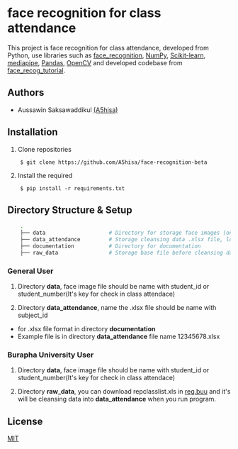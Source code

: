 # face recognition for class attendance

This project is face recognition for class attendance, developed from Python, use libraries such as [face_recognition](https://github.com/ageitgey/face_recognition), [NumPy](https://numpy.org/), [Scikit-learn](https://scikit-learn.org/), [mediapipe](https://pypi.org/project/mediapipe/), [Pandas](https://pandas.pydata.org/), [OpenCV](https://pypi.org/project/opencv-python/) and developed codebase from [face_recog_tutorial](https://github.com/jsammarco/face_recog_tutorial).


## Authors

- Aussawin Saksawaddikul [(A5hisa)](https://www.github.com/A5hisa)

## Installation

1. Clone repositories

```shell
    $ git clone https://github.com/A5hisa/face-recognition-beta
```

2. Install the required

```shell
    $ pip install -r requirements.txt
```

## Directory Structure & Setup

```bash
    .
    ├── data                    # Directory for storage face images (only .jpg and .png images are supported)
    ├── data_attendance         # Storage cleansing data .xlsx file, log file, list_subject file
    ├── documentation           # Directory for documentation 
    ├── raw_data                # Storage base file before cleansing data (only .xls files)
```

### General User

1. Directory **data**, face image file should be name with student_id or student_number(It's key for check in class attendace)


2. Directory **data_attendance**, name the .xlsx file should be name with subject_id

- for .xlsx file format in directory **documentation**
- Example file is in directory **data_attendance** file name 12345678.xlsx

### Burapha University User

1. Directory **data**, face image file should be name with student_id or student_number(It's key for check in class attendace)


2. Directory **raw_data**, you can download repclasslist.xls in [reg.buu](https://reg.buu.ac.th/) and it's will be cleansing data into **data_attendance** when you run program.


## License

[MIT](https://choosealicense.com/licenses/mit/)
